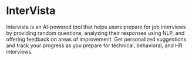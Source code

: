 # InterVista
Intervista is an AI-powered tool that helps users prepare for job interviews by providing random questions, analyzing their responses using NLP, and offering feedback on areas of improvement. Get personalized suggestions and track your progress as you prepare for technical, behavioral, and HR interviews.